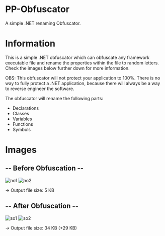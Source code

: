 # PP-Obfuscator

A simple .NET renaming Obfuscator.

# Information

This is a simple .NET obfuscator which can obfuscate any framework executable file and rename the properties within the file to random letters. Check the images below further down for more information. 

OBS: This obfuscator will not
protect your application to 100%. There is no way to fully protect a .NET application, because there will always be a way to reverse
engineer the software.

The obfuscator will rename the following parts:
- Declarations
- Classes
- Variables
- Functions
- Symbols

# Images

## -- Before Obfuscation --

![no1](https://user-images.githubusercontent.com/25594278/44692914-72d85880-aa65-11e8-8688-8e6cd0d76023.png)
![no2](https://user-images.githubusercontent.com/25594278/44692917-74098580-aa65-11e8-904f-66f7e0760eaa.png)

-> Output file size: 5 KB

## -- After Obfuscation --

![so1](https://user-images.githubusercontent.com/25594278/44692919-79ff6680-aa65-11e8-8d84-2970d80ff675.png)
![so2](https://user-images.githubusercontent.com/25594278/44692920-7a97fd00-aa65-11e8-95dd-dd05514e214d.png)

-> Output file size: 34 KB (+29 KB)
